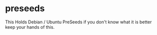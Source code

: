 # preseeds
This Holds Debian / Ubuntu PreSeeds if you don't know what it is better keep your hands of this.
